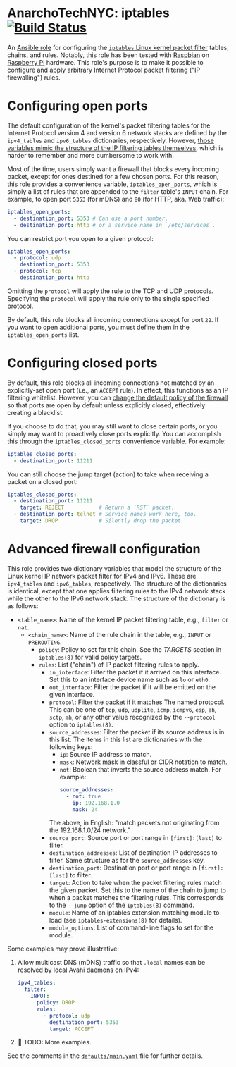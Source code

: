# AnarchoTechNYC: iptables [![Build Status](https://travis-ci.org/AnarchoTechNYC/ansible-role-iptables.svg?branch=master)](https://travis-ci.org/AnarchoTechNYC/ansible-role-iptables)

An [Ansible role](https://docs.ansible.com/ansible/latest/user_guide/playbooks_reuse_roles.html) for configuring the [`iptables` Linux kernel packet filter](https://netfilter.org/) tables, chains, and rules. Notably, this role has been tested with [Raspbian](https://www.raspbian.org/) on [Raspberry Pi](https://www.raspberrypi.org/) hardware. This role's purpose is to make it possible to configure and apply arbitrary Internet Protocol packet filtering ("IP firewalling") rules.

# Configuring open ports

The default configuration of the kernel's packet filtering tables for the Internet Protocol version 4 and version 6 network stacks are defined by the `ipv4_tables` and `ipv6_tables` dictionaries, respectively. However, [those variables mimic the structure of the IP filtering tables themselves](#advanced-firewall-configuration), which is harder to remember and more cumbersome to work with.

Most of the time, users simply want a firewall that blocks every incoming packet, except for ones destined for a few chosen ports. For this reason, this role provides a convenience variable, `iptables_open_ports`, which is simply a list of rules that are appended to the `filter` table's `INPUT` chain. For example, to open port `5353` (for mDNS) and `80` (for HTTP, aka. Web traffic):

```yaml
iptables_open_ports:
  - destination_port: 5353 # Can use a port number,
  - destination_port: http # or a service name in `/etc/services`.
```

You can restrict port you open to a given protocol:

```yaml
iptables_open_ports:
  - protocol: udp
    destination_port: 5353
  - protocol: tcp
    destination_port: http
```

Omitting the `protocol` will apply the rule to the TCP and UDP protocols. Specifying the `protocol` will apply the rule only to the single specified protocol.

By default, this role blocks all incoming connections except for port `22`. If you want to open additional ports, you must define them in the `iptables_open_ports` list.

# Configuring closed ports

By default, this role blocks all incoming connections not matched by an explicitly-set open port (i.e., an `ACCEPT` rule). In effect, this functions as an IP filtering whitelist. However, you can [change the default policy of the firewall](#advanced-firewall-configuration) so that ports are open by default unless explicitly closed, effectively creating a blacklist.

If you choose to do that, you may still want to close certain ports, or you simply may want to proactively close ports explicitly. You can accomplish this through the `iptables_closed_ports` convenience variable. For example:

```yaml
iptables_closed_ports:
  - destination_port: 11211
```

You can still choose the jump target (action) to take when receiving a packet on a closed port:

```yaml
iptables_closed_ports:
  - destination_port: 11211
    target: REJECT           # Return a `RST` packet.
  - destination_port: telnet # Service names work here, too.
    target: DROP             # Silently drop the packet.
```

# Advanced firewall configuration

This role provides two dictionary variables that model the structure of the Linux kernel IP network packet filter for IPv4 and IPv6. These are `ipv4_tables` and `ipv6_tables`, respectively. The structure of the dictionaries is identical, except that one applies filtering rules to the IPv4 network stack while the other to the IPv6 network stack. The structure of the dictionary is as follows:

* `<table_name>`: Name of the kernel IP packet filtering table, e.g., `filter` or `nat`.
    * `<chain_name>`: Name of the rule chain in the table, e.g., `INPUT` or `PREROUTING`.
        * `policy`: Policy to set for this chain. See the *TARGETS* section in `iptables(8)` for valid policy targets.
        * `rules`: List ("chain") of IP packet filtering rules to apply.
            * `in_interface`: Filter the packet if it arrived on this interface. Set this to an interface device name such as `lo` or `eth0`.
            * `out_interface`: Filter the packet if it will be emitted on the given interface.
            * `protocol`: Filter the packet if it matches The named protocol. This can be one of `tcp`, `udp`, `udplite`, `icmp`, `icmpv6`, `esp`, `ah`, `sctp`, `mh`, or any other value recognized by the `--protocol` option to `iptables(8)`.
            * `source_addresses`: Filter the packet if its source address is in this list. The items in this list are dictionaries with the following keys:
                * `ip`: Source IP address to match.
                * `mask`: Network mask in classful or CIDR notation to match.
                * `not`: Boolean that inverts the source address match. For example:
                    ```yaml
                    source_addresses:
                      - not: true
                        ip: 192.168.1.0
                        mask: 24
                    ```
                The above, in English: "match packets not originating from the 192.168.1.0/24 network."
            * `source_port`: Source port or port range in `[first]:[last]` to filter.
            * `destination_addresses`: List of destination IP addresses to filter. Same structure as for the `source_addresses` key.
            * `destination_port`: Destination port or port range in `[first]:[last]` to filter.
            * `target`: Action to take when the packet filtering rules match the given packet. Set this to the name of the chain to jump to when a packet matches the filtering rules. This corresponds to the `--jump` option of the `iptables(8)` command.
            * `module`: Name of an iptables extension matching module to load (see `iptables-extensions(8)` for details).
            * `module_options`: List of command-line flags to set for the module.

Some examples may prove illustrative:

1. Allow multicast DNS (mDNS) traffic so that `.local` names can be resolved by local Avahi daemons on IPv4:
    ```yaml
    ipv4_tables:
      filter:
        INPUT:
          policy: DROP
          rules:
            - protocol: udp
              destination_port: 5353
              target: ACCEPT
    ```
1. :construction: TODO: More examples.

See the comments in the [`defaults/main.yaml`](defaults/main.yaml) file for further details.
